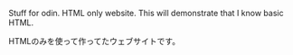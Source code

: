 Stuff for odin.  HTML only website.  This will demonstrate that I know basic HTML.

HTMLのみを使って作ってたウェブサイトです。